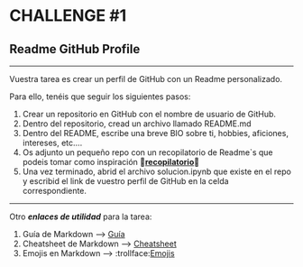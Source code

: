 # CHALLENGE #1 

## Readme GitHub Profile
---
Vuestra tarea es crear un perfil de GitHub con un Readme personalizado.

Para ello, tenéis que seguir los siguientes pasos:

1. Crear un repositorio en GitHub con el nombre de usuario de GitHub.
2. Dentro del repositorio, cread un archivo llamado README.md
3. Dentro del README, escribe una breve BIO sobre ti, hobbies, aficiones, intereses, etc....
4. Os adjunto un pequeño repo con un recopilatorio de Readme`s que podeis tomar como inspiración :link:[**recopilatorio**](https://github.com/abhisheknaiidu/awesome-github-profile-readme):link:
5. Una vez terminado, abrid el archivo solucion.ipynb que existe en el repo y escribid el link de vuestro perfil de GitHub en la celda correspondiente.

---

Otro ***enlaces de utilidad*** para la tarea:

1. Guía de Markdown --> [Guía](https://www.markdownguide.org/basic-syntax/)
2. Cheatsheet de Markdown --> [Cheatsheet](https://github.com/adam-p/markdown-here/wiki/Markdown-Cheatsheet)
3. Emojis en Markdown --> :trollface:[Emojis](https://gist.github.com/rxaviers/7360908)

